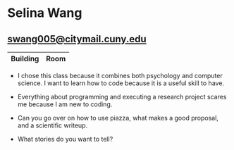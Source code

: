 # Selina Wang
## swang005@citymail.cuny.edu

| Building | Room |
|-----|----|
* I chose this class because it combines both psychology and computer science. I want to learn how to code because it is a useful skill to have.

* Everything about programming and executing a research project scares me because I am new to coding.

* Can you go over on how to use piazza, what makes a good proposal, and a scientific writeup.

* What stories do you want to tell?
